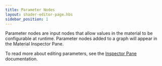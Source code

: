 ```yaml
---
title: Parameter Nodes
layout: shader-editor-page.hbs
sidebar_position: 1
---
```


Parameter nodes are input nodes that allow values in the material to be configurable at runtime. Parameter nodes added to a graph will appear in the Material Inspector Pane.

To read more about editing parameters, see the [Inspector Pane][1] documentation.

[1]: /shader-editor/window-layout/inspector-pane
